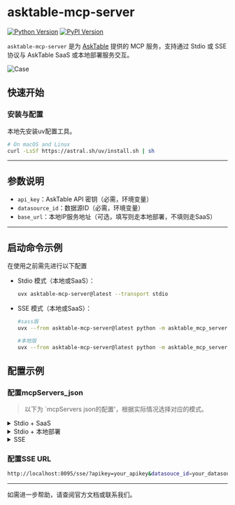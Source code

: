 # asktable-mcp-server


[![Python Version](https://img.shields.io/badge/python-3.10+-blue.svg)](https://www.python.org/)
[![PyPI Version](https://img.shields.io/pypi/v/asktable-mcp-server.svg)](https://pypi.org/project/asktable-mcp-server/)

`asktable-mcp-server` 是为 [AskTable](https://www.asktable.com/) 提供的 MCP 服务，支持通过 Stdio 或 SSE 协议与 AskTable SaaS 或本地部署服务交互。


![Case](https://s3.bmp.ovh/imgs/2025/06/27/b4b65f0d6e40054e.png)
## 快速开始

### 安装与配置
本地先安装uv配置工具。
```bash
# On macOS and Linux
curl -LsSf https://astral.sh/uv/install.sh | sh
```

---

## 参数说明

- `api_key`：AskTable API 密钥（必需，环境变量）
- `datasource_id`：数据源ID（必需，环境变量）
- `base_url`：本地IP服务地址（可选，填写则走本地部署，不填则走SaaS）

---

## 启动命令示例
在使用之前需先进行以下配置

- Stdio 模式（本地或SaaS）：
  ```bash
  uvx asktable-mcp-server@latest --transport stdio
  ```

- SSE 模式（本地或SaaS）：
  ```bash
  #sass版
  uvx --from asktable-mcp-server@latest python -m asktable_mcp_server.sse_server
  ```
  ```bash
  #本地版
  uvx --from asktable-mcp-server@latest python -m asktable_mcp_server.sse_server --base_url http://your_local_ip:port/api
  ```
  


## 配置示例

### 配置mcpServers_json
>以下为 `mcpServers json的配置'，根据实际情况选择对应的模式。
<details>
<summary>Stdio + SaaS</summary>

```json
{
  "mcpServers": {
    "asktable-mcp-server": {
      "command": "uvx",
      "args": ["asktable-mcp-server@latest", "--transport", "stdio"],
      "env": {
        "api_key": "your_api_key",
        "datasource_id": "your_datasource_id"
      }
    }
  }
}
```
</details>

<details>
<summary>Stdio + 本地部署</summary>

```json
{
  "mcpServers": {
    "asktable-mcp-server": {
      "command": "uvx",
      "args": ["asktable-mcp-server@latest", "--transport", "stdio"],
      "env": {
        "api_key": "your_api_key",
        "datasource_id": "your_datasource_id",
        "base_url": "http://192.168.1.3:8030/api"
      }
    }
  }
}
```
</details>

<details>
<summary>SSE</summary>

```json
{
  "mcpServers": {    
    "asktable-mcp-server": {
      "url": "http://localhost:8095/sse/?apikey=your_apikey&datasouce_id=your_datasouce_id",
      "headers": {},
      "timeout": 300,
      "sse_read_timeout": 300
    }
  }
}
```
</details>


### 配置SSE URL
```bash
http://localhost:8095/sse/?apikey=your_apikey&datasouce_id=your_datasouce_id
```
---

如需进一步帮助，请查阅官方文档或联系我们。
